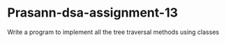 # Prasann-dsa-assignment-13
Write a program to implement all the tree traversal methods using classes
